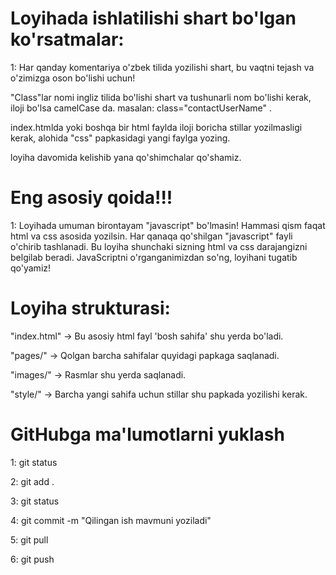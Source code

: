 # Loyihada ishlatilishi shart bo'lgan ko'rsatmalar:
1: Har qanday komentariya o'zbek tilida yozilishi shart, bu vaqtni tejash va o'zimizga oson bo'lishi uchun!

"Class"lar nomi ingliz tilida bo'lishi shart va tushunarli nom bo'lishi kerak, iloji bo'lsa camelCase da. masalan:  class="contactUserName" .

index.htmlda yoki boshqa bir html faylda iloji boricha stillar yozilmasligi kerak, alohida "css" papkasidagi yangi faylga yozing.

loyiha davomida kelishib yana qo'shimchalar qo'shamiz.

# Eng asosiy qoida!!!
1: Loyihada umuman birontayam "javascript" bo'lmasin! Hammasi qism faqat html va css asosida yozilsin. Har qanaqa qo'shilgan "javascript" fayli o'chirib tashlanadi. Bu loyiha shunchaki sizning html va css darajangizni belgilab beradi. JavaScriptni o'rganganimizdan so'ng, loyihani tugatib qo'yamiz!

# Loyiha strukturasi:

"index.html" -> Bu asosiy html fayl 'bosh sahifa' shu yerda bo'ladi. 

"pages/" -> Qolgan barcha sahifalar quyidagi papkaga saqlanadi.

"images/" -> Rasmlar shu yerda saqlanadi.

"style/" -> Barcha yangi sahifa uchun stillar shu papkada yozilishi kerak.

# GitHubga ma'lumotlarni yuklash

1: git status

2: git add .

3: git status

4: git commit -m "Qilingan ish mavmuni yoziladi"

5: git pull

6: git push
